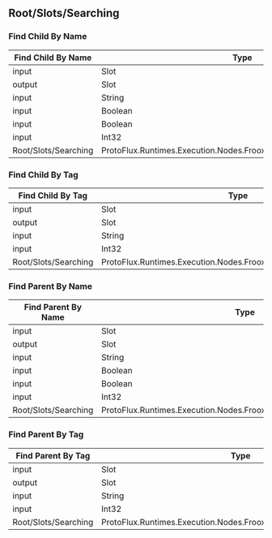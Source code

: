 <!-----------------------------------------------------------------------+
 ! This file has been generated using a script. Do not edit it manually. !
 ! Edit the individual node pages instead.                               !
 +----------------------------------------------------------------------->

## Root/Slots/Searching

### Find Child By Name

<!-- embed:start:ProtoFlux.Runtimes.Execution.Nodes.FrooxEngine.Slots.FindChildByName -->
<!-- ProtofluxNode:start -->
| Find Child By Name | Type | Label |
| --- | ---- | ----- |
| input | Slot | Instance |
| output | Slot | * |
| input | String | Name |
| input | Boolean | MatchSubstring |
| input | Boolean | IgnoreCase |
| input | Int32 | SearchDepth |
| Root/Slots/Searching | ProtoFlux.Runtimes.Execution.Nodes.FrooxEngine.Slots.FindChildByName |  |
<!-- ProtofluxNode:end -->
<!-- embed:end:ProtoFlux.Runtimes.Execution.Nodes.FrooxEngine.Slots.FindChildByName -->


### Find Child By Tag

<!-- embed:start:ProtoFlux.Runtimes.Execution.Nodes.FrooxEngine.Slots.FindChildByTag -->
<!-- ProtofluxNode:start -->
| Find Child By Tag | Type | Label |
| --- | ---- | ----- |
| input | Slot | Instance |
| output | Slot | * |
| input | String | Tag |
| input | Int32 | SearchDepth |
| Root/Slots/Searching | ProtoFlux.Runtimes.Execution.Nodes.FrooxEngine.Slots.FindChildByTag |  |
<!-- ProtofluxNode:end -->
<!-- embed:end:ProtoFlux.Runtimes.Execution.Nodes.FrooxEngine.Slots.FindChildByTag -->


### Find Parent By Name

<!-- embed:start:ProtoFlux.Runtimes.Execution.Nodes.FrooxEngine.Slots.FindParentByName -->
<!-- ProtofluxNode:start -->
| Find Parent By Name | Type | Label |
| --- | ---- | ----- |
| input | Slot | Instance |
| output | Slot | * |
| input | String | Name |
| input | Boolean | MatchSubstring |
| input | Boolean | IgnoreCase |
| input | Int32 | SearchDepth |
| Root/Slots/Searching | ProtoFlux.Runtimes.Execution.Nodes.FrooxEngine.Slots.FindParentByName |  |
<!-- ProtofluxNode:end -->
<!-- embed:end:ProtoFlux.Runtimes.Execution.Nodes.FrooxEngine.Slots.FindParentByName -->


### Find Parent By Tag

<!-- embed:start:ProtoFlux.Runtimes.Execution.Nodes.FrooxEngine.Slots.FindParentByTag -->
<!-- ProtofluxNode:start -->
| Find Parent By Tag | Type | Label |
| --- | ---- | ----- |
| input | Slot | Instance |
| output | Slot | * |
| input | String | Tag |
| input | Int32 | SearchDepth |
| Root/Slots/Searching | ProtoFlux.Runtimes.Execution.Nodes.FrooxEngine.Slots.FindParentByTag |  |
<!-- ProtofluxNode:end -->
<!-- embed:end:ProtoFlux.Runtimes.Execution.Nodes.FrooxEngine.Slots.FindParentByTag -->


